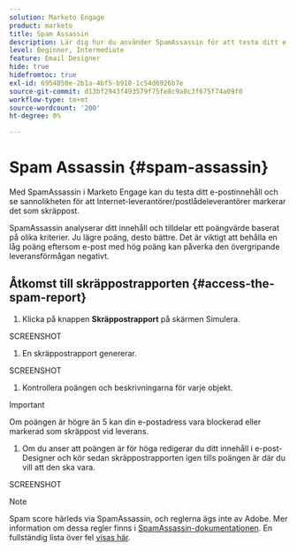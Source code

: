 ```yaml
---
solution: Marketo Engage
product: marketo
title: Spam Assassin
description: Lär dig hur du använder SpamAssassin för att testa ditt e-postinnehåll och se sannolikheten för att det markeras som skräppost.
level: Beginner, Intermediate
feature: Email Designer
hide: true
hidefromtoc: true
exl-id: 6954850e-2b1a-4bf5-b918-1c54d6926b7e
source-git-commit: d13bf2943f493579f75fe8c9a0c3f675f74a09f0
workflow-type: tm+mt
source-wordcount: '200'
ht-degree: 0%

---
```


# Spam Assassin {#spam-assassin}

Med SpamAssassin i Marketo Engage kan du testa ditt e-postinnehåll och se sannolikheten för att Internet-leverantörer/postlådeleverantörer markerar det som skräppost.

SpamAssassin analyserar ditt innehåll och tilldelar ett poängvärde baserat på olika kriterier. Ju lägre poäng, desto bättre. Det är viktigt att behålla en låg poäng eftersom e-post med hög poäng kan påverka den övergripande leveransförmågan negativt.

## Åtkomst till skräppostrapporten {#access-the-spam-report}

1. Klicka på knappen **Skräppostrapport** på skärmen Simulera.

SCREENSHOT

1. En skräppostrapport genererar.

SCREENSHOT

1. Kontrollera poängen och beskrivningarna för varje objekt.

>[!IMPORTANT]
>
>Om poängen är högre än 5 kan din e-postadress vara blockerad eller markerad som skräppost vid leverans.

1. Om du anser att poängen är för höga redigerar du ditt innehåll i e-post-Designer och kör sedan skräppostrapporten igen tills poängen är där du vill att den ska vara.

SCREENSHOT

>[!NOTE]
>
>Spam score härleds via SpamAssassin, och reglerna ägs inte av Adobe. Mer information om dessa regler finns i [SpamAssassin-dokumentationen](https://spamassassin.apache.org/#_blank). En fullständig lista över fel [visas här](https://spamassassin.apache.org/old/tests_3_0_x.html?utm_source=chatgpt.com).
